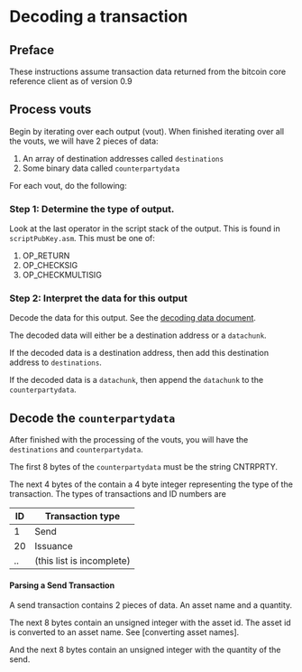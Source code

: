 # Decoding a transaction

## Preface

These instructions assume transaction data returned from the bitcoin core reference client as of version 0.9


## Process vouts

Begin by iterating over each output (vout).  When finished iterating over all the vouts, we will have 2 pieces of data:

1. An array of destination addresses called `destinations`
2. Some binary data called `counterpartydata`

For each vout, do the following:

### Step 1: Determine the type of output.

Look at the last operator in the script stack of the output.  This is found in `scriptPubKey.asm`.  This must be one of:

1. OP_RETURN
2. OP_CHECKSIG
3. OP_CHECKMULTISIG

### Step 2: Interpret the data for this output

Decode the data for this output.  See the [decoding data document](decoding-vout.md).

The decoded data will either be a destination address or a `datachunk`.

If the decoded data is a destination address, then add this destination address to `destinations`.

If the decoded data is a `datachunk`, then append the `datachunk` to the `counterpartydata`.


## Decode the `counterpartydata`

After finished with the processing of the vouts, you will have the `destinations` and `counterpartydata`.

The first 8 bytes of the `counterpartydata` must be the string CNTRPRTY.

The next 4 bytes of the contain a 4 byte integer representing the type of the transaction.  The types of transactions and ID numbers are

ID | Transaction type
---|-----------------
1  | Send
20 | Issuance
.. | (this list is incomplete)


#### Parsing a Send Transaction

A send transaction contains 2 pieces of data.  An asset name and a quantity.

The next 8 bytes contain an unsigned integer with the asset id.  The asset id is converted to an asset name.  See [converting asset names].

And the next 8 bytes contain an unsigned integer with the quantity of the send.




